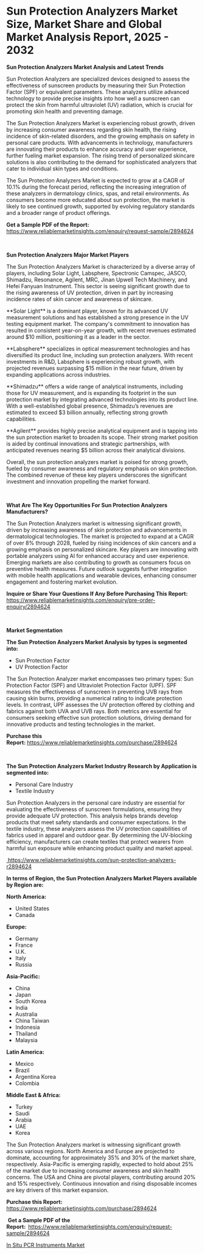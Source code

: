 <p><h1>Sun Protection Analyzers Market Size, Market Share and Global Market Analysis Report, 2025 - 2032</h1></p><p><strong>Sun Protection Analyzers Market Analysis and Latest Trends</strong></p>
<p><p>Sun Protection Analyzers are specialized devices designed to assess the effectiveness of sunscreen products by measuring their Sun Protection Factor (SPF) or equivalent parameters. These analyzers utilize advanced technology to provide precise insights into how well a sunscreen can protect the skin from harmful ultraviolet (UV) radiation, which is crucial for promoting skin health and preventing damage.</p><p>The Sun Protection Analyzers Market is experiencing robust growth, driven by increasing consumer awareness regarding skin health, the rising incidence of skin-related disorders, and the growing emphasis on safety in personal care products. With advancements in technology, manufacturers are innovating their products to enhance accuracy and user experience, further fueling market expansion. The rising trend of personalized skincare solutions is also contributing to the demand for sophisticated analyzers that cater to individual skin types and conditions.</p><p>The Sun Protection Analyzers Market is expected to grow at a CAGR of 10.1% during the forecast period, reflecting the increasing integration of these analyzers in dermatology clinics, spas, and retail environments. As consumers become more educated about sun protection, the market is likely to see continued growth, supported by evolving regulatory standards and a broader range of product offerings.</p></p>
<p><strong>Get a Sample PDF of the Report:&nbsp;</strong> <a href="https://www.reliablemarketinsights.com/enquiry/request-sample/2894624?utm_campaign=3367&utm_medium=2&utm_source=Github&utm_content=ia&utm_term=15032025&utm_id=sun-protection-analyzers">https://www.reliablemarketinsights.com/enquiry/request-sample/2894624</a></p>
<p>&nbsp;</p>
<p><strong>Sun Protection Analyzers Major Market Players</strong></p>
<p><p>The Sun Protection Analyzers Market is characterized by a diverse array of players, including Solar Light, Labsphere, Spectronic Camspec, JASCO, Shimadzu, Resonance, Agilent, MRC, Jinan Upwell Tech Machinery, and Hefei Fanyuan Instrument. This sector is seeing significant growth due to the rising awareness of UV protection, driven in part by increasing incidence rates of skin cancer and awareness of skincare.</p><p>**Solar Light** is a dominant player, known for its advanced UV measurement solutions and has established a strong presence in the UV testing equipment market. The company's commitment to innovation has resulted in consistent year-on-year growth, with recent revenues estimated around $10 million, positioning it as a leader in the sector.</p><p>**Labsphere** specializes in optical measurement technologies and has diversified its product line, including sun protection analyzers. With recent investments in R&D, Labsphere is experiencing robust growth, with projected revenues surpassing $15 million in the near future, driven by expanding applications across industries.</p><p>**Shimadzu** offers a wide range of analytical instruments, including those for UV measurement, and is expanding its footprint in the sun protection market by integrating advanced technologies into its product line. With a well-established global presence, Shimadzu’s revenues are estimated to exceed $3 billion annually, reflecting strong growth capabilities.</p><p>**Agilent** provides highly precise analytical equipment and is tapping into the sun protection market to broaden its scope. Their strong market position is aided by continual innovations and strategic partnerships, with anticipated revenues nearing $5 billion across their analytical divisions.</p><p>Overall, the sun protection analyzers market is poised for strong growth, fueled by consumer awareness and regulatory emphasis on skin protection. The combined revenue of these key players underscores the significant investment and innovation propelling the market forward.</p></p>
<p>&nbsp;</p>
<p><strong>What Are The Key Opportunities For Sun Protection Analyzers Manufacturers?</strong></p>
<p><p>The Sun Protection Analyzers market is witnessing significant growth, driven by increasing awareness of skin protection and advancements in dermatological technologies. The market is projected to expand at a CAGR of over 8% through 2028, fueled by rising incidences of skin cancers and a growing emphasis on personalized skincare. Key players are innovating with portable analyzers using AI for enhanced accuracy and user experience. Emerging markets are also contributing to growth as consumers focus on preventive health measures. Future outlook suggests further integration with mobile health applications and wearable devices, enhancing consumer engagement and fostering market evolution.</p></p>
<p><strong>Inquire or Share Your Questions If Any Before Purchasing This Report:</strong> <a href="https://www.reliablemarketinsights.com/enquiry/pre-order-enquiry/2894624?utm_campaign=3367&utm_medium=2&utm_source=Github&utm_content=ia&utm_term=15032025&utm_id=sun-protection-analyzers">https://www.reliablemarketinsights.com/enquiry/pre-order-enquiry/2894624</a></p>
<p>&nbsp;</p>
<p><strong>Market Segmentation</strong></p>
<p><strong>The Sun Protection Analyzers Market Analysis by types is segmented into:</strong></p>
<p><ul><li>Sun Protection Factor</li><li>UV Protection Factor</li></ul></p>
<p><p>The Sun Protection Analyzer market encompasses two primary types: Sun Protection Factor (SPF) and Ultraviolet Protection Factor (UPF). SPF measures the effectiveness of sunscreen in preventing UVB rays from causing skin burns, providing a numerical rating to indicate protection levels. In contrast, UPF assesses the UV protection offered by clothing and fabrics against both UVA and UVB rays. Both metrics are essential for consumers seeking effective sun protection solutions, driving demand for innovative products and testing technologies in the market.</p></p>
<p><strong>Purchase this Report:&nbsp;</strong><a href="https://www.reliablemarketinsights.com/purchase/2894624?utm_campaign=3367&utm_medium=2&utm_source=Github&utm_content=ia&utm_term=15032025&utm_id=sun-protection-analyzers">https://www.reliablemarketinsights.com/purchase/2894624</a></p>
<p>&nbsp;</p>
<p><strong>The Sun Protection Analyzers Market Industry Research by Application is segmented into:</strong></p>
<p><ul><li>Personal Care Industry</li><li>Textile Industry</li></ul></p>
<p><p>Sun Protection Analyzers in the personal care industry are essential for evaluating the effectiveness of sunscreen formulations, ensuring they provide adequate UV protection. This analysis helps brands develop products that meet safety standards and consumer expectations. In the textile industry, these analyzers assess the UV protection capabilities of fabrics used in apparel and outdoor gear. By determining the UV-blocking efficiency, manufacturers can create textiles that protect wearers from harmful sun exposure while enhancing product quality and market appeal.</p></p>
<p><a href="https://www.reliablemarketinsights.com/sun-protection-analyzers-r2894624?utm_campaign=3367&utm_medium=2&utm_source=Github&utm_content=ia&utm_term=15032025&utm_id=sun-protection-analyzers">&nbsp;https://www.reliablemarketinsights.com/sun-protection-analyzers-r2894624</a></p>
<p><strong>In terms of Region, the Sun Protection Analyzers Market Players available by Region are:</strong></p>
<p>
    <p> <strong> North America: </strong>
        <ul>
            <li>United States</li>
            <li>Canada</li>
        </ul>
        </p> 
    <p> <strong> Europe: </strong>
        <ul>
            <li>Germany</li>
            <li>France</li>
            <li>U.K.</li>
            <li>Italy</li>
            <li>Russia</li>
        </ul>
        </p> 
    <p> <strong> Asia-Pacific: </strong>
        <ul>
            <li>China</li>
            <li>Japan</li>
            <li>South Korea</li>
            <li>India</li>
            <li>Australia</li>
            <li>China Taiwan</li>
            <li>Indonesia</li>
            <li>Thailand</li>
            <li>Malaysia</li>
        </ul>
        </p> 
    <p> <strong> Latin America: </strong>
        <ul>
            <li>Mexico</li>
            <li>Brazil</li>
            <li>Argentina Korea</li>
            <li>Colombia</li>
        </ul>
        </p> 
    <p> <strong> Middle East & Africa: </strong>
        <ul>
            <li>Turkey</li>
            <li>Saudi</li>
            <li>Arabia</li>
            <li>UAE</li>
            <li>Korea</li>
        </ul>
    </p>
    </p>
<p><p>The Sun Protection Analyzers market is witnessing significant growth across various regions. North America and Europe are projected to dominate, accounting for approximately 35% and 30% of the market share, respectively. Asia-Pacific is emerging rapidly, expected to hold about 25% of the market due to increasing consumer awareness and skin health concerns. The USA and China are pivotal players, contributing around 20% and 15% respectively. Continuous innovation and rising disposable incomes are key drivers of this market expansion.</p></p>
<p><strong>Purchase this Report: </strong><a href="https://www.reliablemarketinsights.com/purchase/2894624?utm_campaign=3367&utm_medium=2&utm_source=Github&utm_content=ia&utm_term=15032025&utm_id=sun-protection-analyzers">https://www.reliablemarketinsights.com/purchase/2894624</a></p>
<p>&nbsp;<strong>Get a Sample PDF of the Report:&nbsp;&nbsp;</strong><a href="https://www.reliablemarketinsights.com/enquiry/request-sample/2894624?utm_campaign=3367&utm_medium=2&utm_source=Github&utm_content=ia&utm_term=15032025&utm_id=sun-protection-analyzers">https://www.reliablemarketinsights.com/enquiry/request-sample/2894624</a></p>
<p><strong></strong></p>
<p><p><a href="https://github.com/paljuhubeyde/Market-Research-Report-List-1/blob/main/in-situ-pcr-instruments-market.md?utm_campaign=3367&utm_medium=2&utm_source=Github&utm_content=ia&utm_term=15032025&utm_id=sun-protection-analyzers">In Situ PCR Instruments Market</a></p></p>